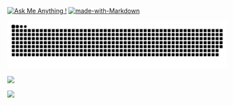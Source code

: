 [![Ask Me Anything !](https://img.shields.io/badge/Ask%20me-anything-1abc9c.svg)](https://GitHub.com/gfarcas) [![made-with-Markdown](https://img.shields.io/badge/Made%20with-Markdown-1f425f.svg)](http://commonmark.org)

![](https://github.com/nella17/nella17/raw/snk/github-snake.svg)

![](https://github-readme-stats.vercel.app/api?username=gfarcas&theme=default&show_icons=true)

![](https://github-readme-stats.vercel.app/api/top-langs/?username=gfarcas&theme=default&layout=compact&card_width=445)

